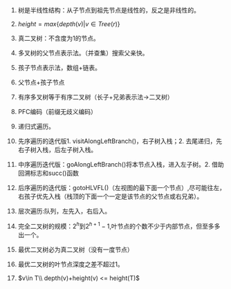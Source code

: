 1. 树是半线性结构：从子节点到祖先节点是线性的，反之是非线性的。

2. $height=max\{depth(v)|v\in Tree(r)\}$
3. 真二叉树：不含度为1的节点。
4. 多叉树的父节点表示法。（并查集）搜索父亲快。
5. 孩子节点表示法，数组+链表。
6. 父节点+孩子节点
7. 有序多叉树等于有序二叉树（长子+兄弟表示法$\rightarrow$二叉树）
8. PFC编码（前缀无歧义编码）
9. 递归式遍历。
10. 先序遍历的迭代版1. visitAlongLeftBranch()，右子树入栈；2. 去尾递归，先右子树入栈，后左子树入栈。
11. 中序遍历迭代版：goAlongLeftBranch()将本节点入栈，进入左子树。2. 借助回溯标志和succ()函数
12. 后序遍历的迭代版：gotoHLVFL()（左视图的最下面一个节点）,尽可能往左，右孩子优先入栈（栈顶的下面一个一定是该节点的父节点或右兄弟）。
13. 层次遍历:队列，左先入，右后入。
14. 完全二叉树的规模：$2^h$到$2^{h+1}-1$,叶节点的个数不少于内部节点，但至多多出一个。
15. 最优二叉树必为真二叉树（没有一度节点）
16. 最优二叉树的叶节点深度之差不超过1。
17. $v\in T\\ depth(v)+height(v) <= height(T)$